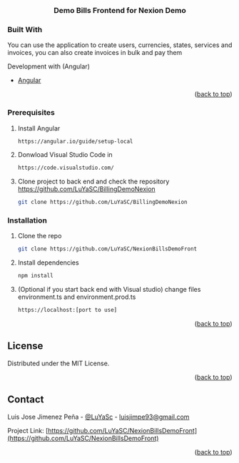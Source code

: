 <br />
  <h3 align="center">Demo Bills Frontend for Nexion Demo</h3>
</div>


### Built With

You can use the application to create users, currencies, states, services and invoices, you can also create invoices in bulk and pay them

Development with (Angular)

* [Angular](https://angular.io/)

<p align="right">(<a href="#top">back to top</a>)</p>



<!-- GETTING STARTED -->

### Prerequisites

1. Install Angular
   ```sh
   https://angular.io/guide/setup-local
   ```
2. Donwload Visual Studio Code in 
   ```sh
   https://code.visualstudio.com/
   ```
3. Clone project to back end and check the repository https://github.com/LuYaSC/BillingDemoNexion
   ```sh
   git clone https://github.com/LuYaSC/BillingDemoNexion
   ```
   

### Installation

1. Clone the repo
   ```sh
   git clone https://github.com/LuYaSC/NexionBillsDemoFront
   ```
   
2. Install dependencies
   ```sh
   npm install
   ```
      
3. (Optional if you start back end with Visual studio) change files environment.ts and environment.prod.ts
   ```sh
   https://localhost:[port to use]
   ```
   

<p align="right">(<a href="#top">back to top</a>)</p>


<!-- LICENSE -->
## License

Distributed under the MIT License.

<p align="right">(<a href="#top">back to top</a>)</p>



<!-- CONTACT -->
## Contact

Luis Jose Jimenez Peña - [@LuYaSc](https://twitter.com/LuYaSc) - luisjimpe93@gmail.com

Project Link: [https://github.com/LuYaSC/NexionBillsDemoFront](https://github.com/LuYaSC/NexionBillsDemoFront)

<p align="right">(<a href="#top">back to top</a>)</p>
